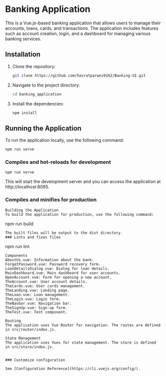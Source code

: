 # Banking Application

This is a Vue.js-based banking application that allows users to manage their accounts, loans, cards, and transactions. The application includes features such as account creation, login, and a dashboard for managing various banking services.

## Installation

1. Clone the repository:
   ```sh
   git clone https://github.com/hasratparwez9162/Banking-UI.git
   ```
2. Navigate to the project directory:
   ```sh
   cd banking_application
   ```
3. Install the dependencies:
   ```sh
   npm install
   ```

## Running the Application

To run the application locally, use the following command:

```sh
npm run serve
```

### Compiles and hot-reloads for development

```
npm run serve
```

This will start the development server and you can access the application at http://localhost:8085.

### Compiles and minifies for production

```
Building the Application
To build the application for production, use the following command:
```

npm run build

```
The built files will be output to the dist directory.
### Lints and fixes files

```

npm run lint

```
Components
AboutUs.vue: Information about the bank.
ForgetPassword.vue: Password recovery form.
LoanDetailsDialog.vue: Dialog for loan details.
MainDashboard.vue: Main dashboard for user accounts.
OpenAccount.vue: Form for opening a new account.
TheAccount.vue: User account details.
TheCards.vue: User cards management.
TheLanding.vue: Landing page.
TheLoan.vue: Loan management.
TheLogin.vue: Login form.
TheNavbar.vue: Navigation bar.
TheSignUp.vue: Sign-up form.
TheTest.vue: Test component.

Routing
The application uses Vue Router for navigation. The routes are defined in src/router/index.js.

State Management
The application uses Vuex for state management. The store is defined in src/store/index.js.


### Customize configuration

See [Configuration Reference](https://cli.vuejs.org/config/).
```
